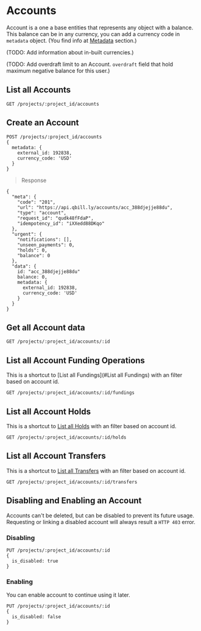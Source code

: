 # Accounts

Account is a one a base entities that represents any object with a balance. This balance can be in any currency, you can add a currency code in ```metadata``` object. (You find info at [Metadata](#metadata) section.)

(TODO: Add information about in-built currencies.)

(TODO: Add overdraft limit to an Account. ```overdraft``` field that hold maximum negative balance for this user.)

## List all Accounts

```
GET /projects/:project_id/accounts
```

## Create an Account

```
POST /projects/:project_id/accounts
{
  metadata: {
    external_id: 192838,
    currency_code: 'USD'
  }
}
```

> Response

```
{
  "meta": {
    "code": "201",
    "url": "https://api.qbill.ly/accounts/acc_388djejje88du",
    "type": "account",
    "request_id": "qudk48fFdaP",
    "idempotency_id": "iXXedd88DKqo"
  },
  "urgent": {
    "notifications": [],
    "unseen_payments": 0,
    "holds": 0,
    "balance": 0
  },
  "data": {
    id: "acc_388djejje88du"
    balance: 0,
    metadata: {
      external_id: 192838,
      currency_code: 'USD'
    }
  }
}
```

## Get all Account data

```
GET /projects/:project_id/accounts/:id
```

## List all Account Funding Operations

This is a shortcut to [List all Fundings](#List all Fundings) with an filter based on account id.

```
GET /projects/:project_id/accounts/:id/fundings
```

## List all Account Holds

This is a shortcut to [List all Holds](#list-all-holds) with an filter based on account id.

```
GET /projects/:project_id/accounts/:id/holds
```

## List all Account Transfers

This is a shortcut to [List all Transfers](#list-all-transfers) with an filter based on account id.

```
GET /projects/:project_id/accounts/:id/transfers
```

## Disabling and Enabling an Account
Accounts can't be deleted, but can be disabled to prevent its future usage. Requesting or linking a disabled account will always result a ```HTTP 403``` error.

### Disabling

```
PUT /projects/:project_id/accounts/:id
{
  is_disabled: true
}
```

### Enabling

You can enable account to continue using it later.

```
PUT /projects/:project_id/accounts/:id
{
  is_disabled: false
}
```
